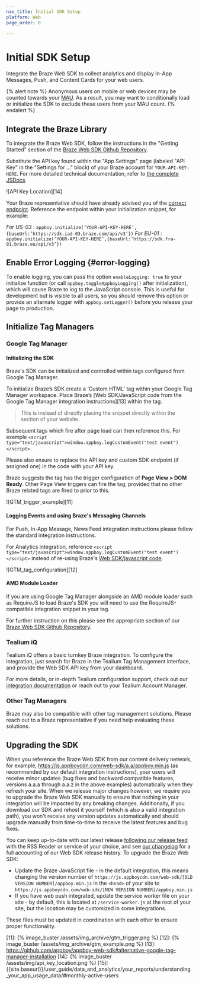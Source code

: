 ```yaml
---
nav_title: Initial SDK Setup
platform: Web
page_order: 0

---
```

# Initial SDK Setup

Integrate the Braze Web SDK to collect analytics and display In-App Messages, Push, and Content Cards for your web users.

{% alert note %}
Anonymous users on mobile or web devices may be counted towards your [MAU]({{site.baseurl}}/user_guide/data_and_analytics/your_reports/understanding_your_app_usage_data/#monthly-active-users). As a result, you may want to conditionally load or initialize the SDK to exclude these users from your MAU count.
{% endalert %}

## Integrate the Braze Library

To integrate the Braze Web SDK, follow the instructions in the "Getting Started" section of the [Braze Web SDK Github Repository][2].

Substitute the API key found within the "App Settings" page (labeled "API Key" in the "Settings for ..." block) of your Braze account for `YOUR-API-KEY-HERE`. For more detailed technical documentation, refer to [the complete JSDocs][9].

![API Key Location][14]

Your Braze representative should have already advised you of the [correct endpoint]({{site.baseurl}}/user_guide/administrative/access_braze/sdk_endpoints). Reference the endpoint within your initialization snippet, for example:

*For US-03* : `appboy.initialize(‘YOUR-API-KEY-HERE’,{baseUrl:’https://sdk.iad-03.braze.com/api/v3’})`
*For EU-01* : `appboy.initialize(‘YOUR-API-KEY-HERE’,{baseUrl:’https://sdk.fra-01.braze.eu/api/v3’})`


## Enable Error Logging {#error-logging}

To enable logging, you can pass the option `enableLogging: true` to your initialize function (or call `appboy.toggleAppboyLogging()` after initialization), which will cause Braze to log to the JavaScript console. This is useful for development but is visible to all users, so you should remove this option or provide an alternate logger with `appboy.setLogger()` before you release your page to production.

## Initialize Tag Managers

### Google Tag Manager

#### Initializing the SDK

Braze's SDK can be initialized and controlled within tags configured from Google Tag Manager.

To initialize Braze’s SDK create a ‘Custom HTML’ tag within your Google Tag Manager workspace.  Place Braze’s [Web SDK/JavaScript code from the Google Tag Manager integration instructions][13] within the tag.

> This is instead of directly placing the snippet directly within the <head> section of your website.

Subsequent tags which fire after page load can then reference this. For example `<script type="text/javascript">window.appboy.logCustomEvent("test event")</script>`.

Please also ensure to replace the API key and custom SDK endpoint (if assigned one) in the code with your API key.

Braze suggests the tag has the trigger configuration of **Page View > DOM Ready**. Other Page View triggers can fire the tag, provided that no other Braze related tags are fired to prior to this.

![GTM_trigger_example][11]

#### Logging Events and using Braze's Messaging Channels

For Push, In-App Message, News Feed integration instructions please follow the standard integration instructions.

For Analytics integration, reference `<script type="text/javascript">window.appboy.logCustomEvent("test event")</script>` instead of re-using Braze's [Web SDK/javascript code][6].

![GTM_tag_configuration][12]

#### AMD Module Loader
If you are using Google Tag Manager alongside an AMD module loader such as RequireJS to load Braze's SDK you will need to use the RequireJS-compatible integration snippet in your <head> tag.

For further instruction on this please see the appropriate section of our [Braze Web SDK Github Repository][2].

### Tealium iQ

Tealium iQ offers a basic turnkey Braze integration. To configure the integration, just search for Braze in the Tealium Tag Management interface, and provide the Web SDK API key from your dashboard.

For more details, or in-depth Tealium configuration support, check out our [integration documentation]({{site.baseurl}}/partners/data_and_infrastructure_agility/customer_data_platform/tealium/#about-tealium) or reach out to your Tealium Account Manager.

### Other Tag Managers

Braze may also be compatible with other tag management solutions. Please reach out to a Braze representative if you need help evaluating these solutions.

## Upgrading the SDK

When you reference the Braze Web SDK from our content delivery network, for example, https://js.appboycdn.com/web-sdk/a.a/appboy.min.js (as recommended by our default integration instructions), your users will receive minor updates (bug fixes and backward compatible features, versions a.a.a through a.a.z in the above examples) automatically when they refresh your site. When we release major changes however, we require you to upgrade the Braze Web SDK manually to ensure that nothing in your integration will be impacted by any breaking changes. Additionally, if you download our SDK and rehost it yourself (which is also a valid integration path), you won't receive any version updates automatically and should upgrade manually from time-to-time to receive the latest features and bug fixes.

You can keep up-to-date with our latest release [following our release feed](https://github.com/Appboy/appboy-web-sdk/tags.atom) with the RSS Reader or service of your choice, and see [our changelog](https://github.com/Appboy/appboy-web-sdk/blob/master/CHANGELOG.md) for a full accounting of our Web SDK release history. To upgrade the Braze Web SDK:

* Update the Braze JavaScript file - in the default integration, this means changing the version number of `https://js.appboycdn.com/web-sdk/[OLD VERSION NUMBER]/appboy.min.js` in the `<head>` of your site to `https://js.appboycdn.com/web-sdk/[NEW VERSION NUMBER]/appboy.min.js`
* If you have web push integrated, update the service worker file on your site - by default, this is located at `/service-worker.js` at the root of your site, but the location may be customized in some integrations.

These files must be updated in coordination with each other to ensure proper functionality.

[1]: {{site.baseurl}}/user_guide/introduction/
[2]: https://github.com/Appboy/appboy-web-sdk#getting-started "Braze Web SDK Github Repository"
[3]: https://www.google.com/analytics/tag-manager/ "Google Tag Manager"
[6]: https://github.com/Appboy/appboy-web-sdk#getting-started "Web SDK Documentation"
[9]: https://js.appboycdn.com/web-sdk/latest/doc/module-appboy.html "JSDocs"
[11]: {% image_buster /assets/img_archive/gtm_trigger.png %}
[12]: {% image_buster /assets/img_archive/gtm_example.png %}
[13]: https://github.com/appboy/appboy-web-sdk#alternative-google-tag-manager-installation
[14]: {% image_buster /assets/img/api_key_location.png %}
[15]: {{site.baseurl}}/user_guide/data_and_analytics/your_reports/understanding_your_app_usage_data/#monthly-active-users
